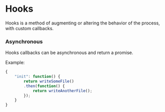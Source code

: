 # Hooks

Hooks is a method of augmenting or altering the behavior of the process, with custom callbacks.

### Asynchronous

Hooks callbacks can be asynchronous and return a promise.

Example:

```js
{
    "init": function() {
        return writeSomeFile()
        .then(function() {
            return writeAnotherFile();
        });
    }
}
```